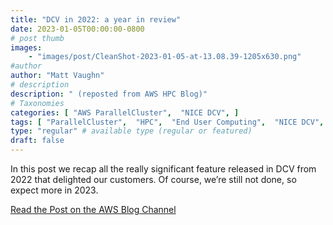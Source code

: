 ```yaml
---
title: "DCV in 2022: a year in review"
date: 2023-01-05T00:00:00-0800
# post thumb
images:
    - "images/post/CleanShot-2023-01-05-at-13.08.39-1205x630.png"
#author
author: "Matt Vaughn"
# description
description: " (reposted from AWS HPC Blog)"
# Taxonomies
categories: [ "AWS ParallelCluster",  "NICE DCV", ]
tags: [ "ParallelCluster",  "HPC",  "End User Computing",  "NICE DCV",  "hpcblog", ]
type: "regular" # available type (regular or featured)
draft: false
---
```


In this post we recap all the really significant feature released in DCV from 2022 that delighted our customers. Of course, we’re still not done, so expect more in 2023.

<a href="https://aws.amazon.com/blogs/hpc/dcv-in-2022-a-year-in-review/" class="btn btn-primary btn-lg active" role="button" aria-pressed="true" style="margin-top: 8px;">Read the Post on the AWS Blog Channel</a>